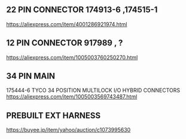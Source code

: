 
## 22 PIN CONNECTOR 174913-6 ,174515-1
https://aliexpress.com/item/4001286921974.html 



## 12 PIN CONNECTOR  917989 , ? 
https://aliexpress.com/item/1005003760250270.html



## 34 PIN MAIN 
175444-6 TYCO 34 POSITION MULTILOCK I/O HYBRID CONNECTORS
https://aliexpress.com/item/1005003569743487.html

## PREBUILT EXT HARNESS 
https://buyee.jp/item/yahoo/auction/c1073995630
